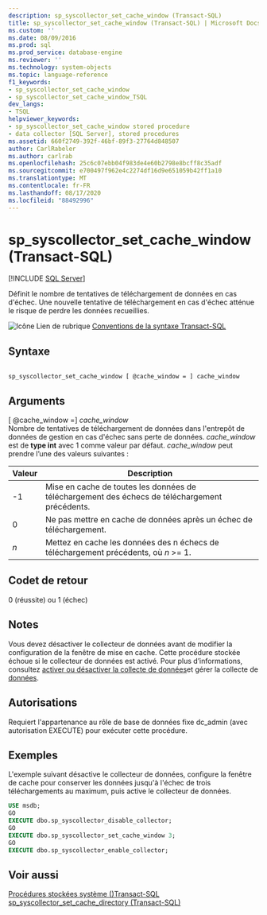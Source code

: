 ```yaml
---
description: sp_syscollector_set_cache_window (Transact-SQL)
title: sp_syscollector_set_cache_window (Transact-SQL) | Microsoft Docs
ms.custom: ''
ms.date: 08/09/2016
ms.prod: sql
ms.prod_service: database-engine
ms.reviewer: ''
ms.technology: system-objects
ms.topic: language-reference
f1_keywords:
- sp_syscollector_set_cache_window
- sp_syscollector_set_cache_window_TSQL
dev_langs:
- TSQL
helpviewer_keywords:
- sp_syscollector_set_cache_window stored procedure
- data collector [SQL Server], stored procedures
ms.assetid: 660f2749-392f-46bf-89f3-27764d848507
author: CarlRabeler
ms.author: carlrab
ms.openlocfilehash: 25c6c07ebb04f983de4e60b2798e8bcff8c35adf
ms.sourcegitcommit: e700497f962e4c2274df16d9e651059b42ff1a10
ms.translationtype: MT
ms.contentlocale: fr-FR
ms.lasthandoff: 08/17/2020
ms.locfileid: "88492996"
---
```

# <a name="sp_syscollector_set_cache_window-transact-sql"></a>sp_syscollector_set_cache_window (Transact-SQL)
[!INCLUDE [SQL Server](../../includes/applies-to-version/sqlserver.md)]

  Définit le nombre de tentatives de téléchargement de données en cas d'échec. Une nouvelle tentative de téléchargement en cas d'échec atténue le risque de perdre les données recueillies.  

  
 ![Icône Lien de rubrique](../../database-engine/configure-windows/media/topic-link.gif "Icône du lien de rubrique") [Conventions de la syntaxe Transact-SQL](../../t-sql/language-elements/transact-sql-syntax-conventions-transact-sql.md)  
  
## <a name="syntax"></a>Syntaxe  
  
```  
  
sp_syscollector_set_cache_window [ @cache_window = ] cache_window   
```  
  
## <a name="arguments"></a>Arguments  
 [ @cache_window =] *cache_window*  
 Nombre de tentatives de téléchargement de données dans l'entrepôt de données de gestion en cas d'échec sans perte de données. *cache_window* est de **type int** avec 1 comme valeur par défaut. *cache_window* peut prendre l’une des valeurs suivantes :  
  
|Valeur|Description|  
|-----------|-----------------|  
|-1|Mise en cache de toutes les données de téléchargement des échecs de téléchargement précédents.|  
|0|Ne pas mettre en cache de données après un échec de téléchargement.|  
|*n*|Mettez en cache les données des n échecs de téléchargement précédents, où *n* >= 1.|  
  
## <a name="return-code-values"></a>Codet de retour  
 0 (réussite) ou 1 (échec)  
  
## <a name="remarks"></a>Notes  
 Vous devez désactiver le collecteur de données avant de modifier la configuration de la fenêtre de mise en cache. Cette procédure stockée échoue si le collecteur de données est activé. Pour plus d’informations, consultez [activer ou désactiver la collecte de données](../../relational-databases/data-collection/enable-or-disable-data-collection.md)et gérer la collecte de [données](../../relational-databases/data-collection/manage-data-collection.md).  
  
## <a name="permissions"></a>Autorisations  
 Requiert l'appartenance au rôle de base de données fixe dc_admin (avec autorisation EXECUTE) pour exécuter cette procédure.  
  
## <a name="examples"></a>Exemples  
 L'exemple suivant désactive le collecteur de données, configure la fenêtre de cache pour conserver les données jusqu'à l'échec de trois téléchargements au maximum, puis active le collecteur de données.  
  
```sql  
USE msdb;  
GO  
EXECUTE dbo.sp_syscollector_disable_collector;  
GO  
EXECUTE dbo.sp_syscollector_set_cache_window 3;  
GO  
EXECUTE dbo.sp_syscollector_enable_collector;  
```  
  
## <a name="see-also"></a>Voir aussi  
 [Procédures stockées système &#40;&#41;Transact-SQL ](../../relational-databases/system-stored-procedures/system-stored-procedures-transact-sql.md)   
 [sp_syscollector_set_cache_directory &#40;Transact-SQL&#41;](../../relational-databases/system-stored-procedures/sp-syscollector-set-cache-directory-transact-sql.md)  
  
  

